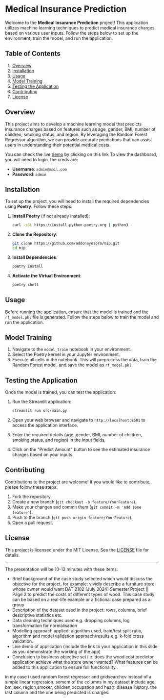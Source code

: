 # Medical Insurance Prediction

Welcome to the **Medical Insurance Prediction** project! This application utilizes machine learning techniques to predict medical insurance charges based on various user inputs. Follow the steps below to set up the environment, train the model, and run the application.

## Table of Contents

1. [Overview](#overview)
2. [Installation](#installation)
3. [Usage](#usage)
4. [Model Training](#model-training)
5. [Testing the Application](#testing-the-application)
6. [Contributing](#contributing)
7. [License](#license)

## Overview

This project aims to develop a machine learning model that predicts insurance charges based on features such as age, gender, BMI, number of children, smoking status, and region. By leveraging the Random Forest Regressor algorithm, we can provide accurate predictions that can assist users in understanding their potential medical costs.

You can check the live [demo](https://check-this-out.streamlit.app) by clicking on this link
To view the dashboard, you will need to login. the creds are:
- **Username**: `admin@mail.com`
- **Password**: `admin`

## Installation

To set up the project, you will need to install the required dependencies using **Poetry**. Follow these steps:

1. **Install Poetry** (if not already installed):

   ```bash
   curl -sSL https://install.python-poetry.org | python3 -
   ```

2. **Clone the Repository**:

   ```bash
   git clone https://github.com/addonayosoro/mip.git
   cd mip
   ```

3. **Install Dependencies**:

   ```bash
   poetry install
   ```

4. **Activate the Virtual Environment**:

   ```bash
   poetry shell
   ```

## Usage

Before running the application, ensure that the model is trained and the `rf_model.pkl` file is generated. Follow the steps below to train the model and run the application.

## Model Training

1. Navigate to the `model_train` notebook in your environment.
2. Select the Poetry kernel in your Jupyter environment.
3. Execute all cells in the notebook. This will preprocess the data, train the Random Forest model, and save the model as `rf_model.pkl`.

## Testing the Application

Once the model is trained, you can test the application:

1. Run the Streamlit application:

   ```bash
   streamlit run src/main.py
   ```

2. Open your web browser and navigate to `http://localhost:8501` to access the application interface.

3. Enter the required details (age, gender, BMI, number of children, smoking status, and region) in the input fields.

4. Click on the "Predict Amount" button to see the estimated insurance charges based on your inputs.

## Contributing

Contributions to the project are welcome! If you would like to contribute, please follow these steps:

1. Fork the repository.
2. Create a new branch (`git checkout -b feature/YourFeature`).
3. Make your changes and commit them (`git commit -m 'Add some feature'`).
4. Push to the branch (`git push origin feature/YourFeature`).
5. Open a pull request.

## License

This project is licensed under the MIT License. See the [LICENSE](LICENSE) file for details.

---


The presentation will be 10-12 minutes with these items:

- Brief background of the case study selected which would discuss the objective for
the project, for example: vividly describe a furniture store whose owner would want
DAT 2102 [July 2024] Semester Project || Page 2
to predict the costs of different types of wood. This case study can be based on a
real-life example or a fictional case prepared as a group
- Description of the dataset used in the project: rows, columns, brief descriptive
statistics etc.
- Data cleaning techniques used e.g. dropping columns, log transformation for
normalisation
- Modelling approach applied: algorithm used, train/test split ratio, algorithm and
model validation approach/results e.g. k-fold cross validation.
- Live demo of application (include the link to your application in this slide as you
demonstrate the working of the app)
- Conclusion to business objective set i.e. does the wood cost predictor application
achieve what the store owner wanted? What features can be added to this
application to ensure full functionality..

in my case i used random forest regressor and gridsearchcv instead of a simple linear regression. somem of the columns in my dataset include age, bmi,sex, region,smoker, children,occupation and heart_disease_history. the last column and the one being predicted is charges.
